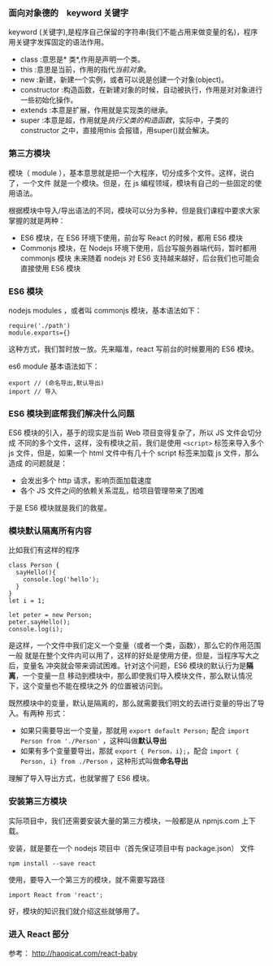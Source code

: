 ###  面向对象德的　keyword 关键字

keyword (关键字),是程序自己保留的字符串(我们不能占用来做变量的名)，程序用关键字发挥固定的语法作用。

- class :意思是* 类*,作用是声明一个类。
- this :意思是当前，作用的指代*当前对象*。
- new :新建，新建一个实例，或者可以说是创建一个对象(object)。
- constructor :构造函数，在新建对象的时候，自动被执行，作用是对对象进行一些初始化操作。
- extends :本意是扩展，作用就是实现类的继承。
- super :本意是超，作用就是*执行父类的构造函数*，实际中，子类的constructor 之中，直接用this 会报错，用super()就会解决。

### 第三方模块

模块（ module ），基本意思就是把一个大程序，切分成多个文件。这样，说白了，一个文件
就是一个模块。但是，在 js 编程领域，模块有自己的一些固定的使用语法。

根据模块中导入/导出语法的不同，模块可以分为多种，但是我们课程中要求大家掌握的就是两种：

- ES6 模块，在 ES6 环境下使用，前台写 React 的时候，都用 ES6 模块
- Commonjs 模块，在 Nodejs 环境下使用，后台写服务器端代码，暂时都用 commonjs 模块
  未来随着 nodejs 对 ES6 支持越来越好，后台我们也可能会直接使用 ES6 模块


### ES6 模块

nodejs modules ，或者叫 commonjs 模块，基本语法如下：

```
require('./path')
module.exports={}
```

这种方式，我们暂时放一放。先来瞄准，react 写前台的时候要用的 ES6 模块。


es6 module 基本语法如下：

```
export // (命名导出,默认导出)
import // 导入
```

### ES6 模块到底帮我们解决什么问题

ES6 模块的引入，基于的现实是当前 Web 项目变得复杂了，所以 JS 文件会切分成
不同的多个文件，这样，没有模块之前，我们是使用 `<script>` 标签来导入多个 js
文件，但是，如果一个 html 文件中有几十个 script 标签来加载 js 文件，那么造成
的问题就是：

- 会发出多个 http 请求，影响页面加载速度
- 各个 JS 文件之间的依赖关系混乱，给项目管理带来了困难

于是 ES6 模块就是我们的救星。

### 模块默认隔离所有内容

比如我们有这样的程序

```
class Person {
  sayHello(){
    console.log('hello');
  }
}
let i = 1;

let peter = new Person;
peter.sayHello();
console.log(i);
```

是这样，一个文件中我们定义一个变量（或者一个类，函数），那么它的作用范围一般
就是在整个文件内可以用了，这样的好处是使用方便，但是，当程序写大之后，变量名
冲突就会带来调试困难。针对这个问题，ES6 模块的默认行为是**隔离**，一个变量一旦
移动到模块中，那么即使我们导入模块文件，那么默认情况下，这个变量也不能在模块之外
的位置被访问到。

既然模块中的变量，默认是隔离的，那么就需要我们明文的去进行变量的导出了导入。有两种
形式：

- 如果只需要导出一个变量，那就用 `export default Person;` 配合 `import Person from './Person'` ，这种叫做**默认导出**
- 如果有多个变量要导出，那就 `export { Person，i};`，配合 `import { Person, i} from ./Person` ，这种形式叫做**命名导出**

理解了导入导出方式，也就掌握了 ES6 模块。

### 安装第三方模块

实际项目中，我们还需要安装大量的第三方模块，一般都是从 npmjs.com 上下载。


安装，就是要在一个 nodejs 项目中（首先保证项目中有 package.json） 文件

```
npm install --save react
```

使用，要导入一个第三方的模块，就不需要写路径

```
import React from 'react';
```

好，模块的知识我们就介绍这些就够用了。

### 进入 React 部分

参考： http://haoqicat.com/react-baby
